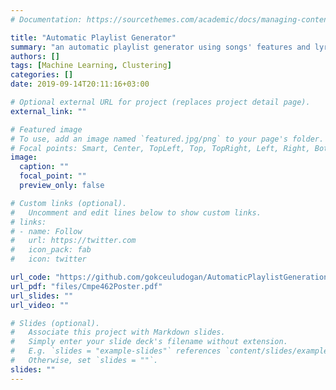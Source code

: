 ```yaml
---
# Documentation: https://sourcethemes.com/academic/docs/managing-content/

title: "Automatic Playlist Generator"
summary: "an automatic playlist generator using songs' features and lyrics with the trained dataset or user's liked songs in Spotify"
authors: []
tags: [Machine Learning, Clustering]
categories: []
date: 2019-09-14T20:11:16+03:00

# Optional external URL for project (replaces project detail page).
external_link: ""

# Featured image
# To use, add an image named `featured.jpg/png` to your page's folder.
# Focal points: Smart, Center, TopLeft, Top, TopRight, Left, Right, BottomLeft, Bottom, BottomRight.
image:
  caption: ""
  focal_point: ""
  preview_only: false

# Custom links (optional).
#   Uncomment and edit lines below to show custom links.
# links:
# - name: Follow
#   url: https://twitter.com
#   icon_pack: fab
#   icon: twitter

url_code: "https://github.com/gokceuludogan/AutomaticPlaylistGeneration"
url_pdf: "files/Cmpe462Poster.pdf"
url_slides: ""
url_video: ""

# Slides (optional).
#   Associate this project with Markdown slides.
#   Simply enter your slide deck's filename without extension.
#   E.g. `slides = "example-slides"` references `content/slides/example-slides.md`.
#   Otherwise, set `slides = ""`.
slides: ""
---
```

